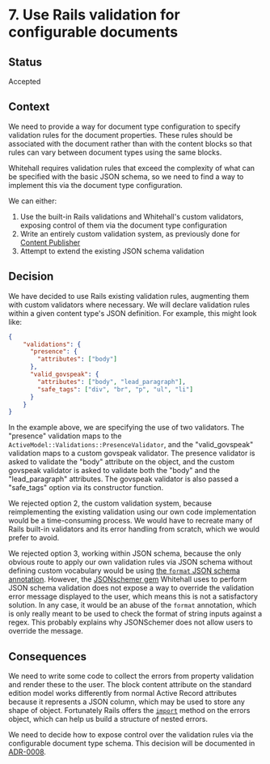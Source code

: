 # 7. Use Rails validation for configurable documents

## Status

Accepted

## Context

We need to provide a way for document type configuration to specify validation rules for the document properties. These rules should be associated with the document rather than with the content blocks so that rules can vary between document types using the same blocks.

Whitehall requires validation rules that exceed the complexity of what can be specified with the basic JSON schema, so we need to find a way to implement this via the document type configuration.

We can either:

1. Use the built-in Rails validations and Whitehall's custom validators, exposing control of them via the document type configuration
2. Write an entirely custom validation system, as previously done for [Content Publisher](https://github.com/alphagov/content-publisher/blob/main/lib/requirements/checker_issues.rb)
3. Attempt to extend the existing JSON schema validation

## Decision

We have decided to use Rails existing validation rules, augmenting them with custom validators where necessary. We will declare validation rules within a given content type's JSON definition. For example, this might look like:

```json
{
    "validations": {
      "presence": {
        "attributes": ["body"]
      },
      "valid_govspeak": {
        "attributes": ["body", "lead_paragraph"],
        "safe_tags": ["div", "br", "p", "ul", "li"]
      }
    }
}
```

In the example above, we are specifying the use of two validators. The "presence" validation maps to the `ActiveModel::Validations::PresenceValidator`, and the "valid_govspeak" validation maps to a custom govspeak validator. The presence validator is asked to validate the "body" attribute on the object, and the custom govspeak validator is asked to validate both the "body" and the "lead_paragraph" attributes. The govspeak validator is also passed a "safe_tags" option via its constructor function.

We rejected option 2, the custom validation system, because reimplementing the existing validation using our own code implementation would be a time-consuming process. We would have to recreate many of Rails built-in validators and its error handling from scratch, which we would prefer to avoid. 

We rejected option 3, working within JSON schema, because the only obvious route to apply our own validation rules via JSON schema without defining custom vocabulary would be using [the `format` JSON schema annotation](https://json-schema.org/draft/2020-12/draft-bhutton-json-schema-validation-00#rfc.section.7). However, the [JSONschemer gem](https://github.com/davishmcclurg/json_schemer) Whitehall uses to perform JSON schema validation does not expose a way to override the validation error message displayed to the user, which means this is not a satisfactory solution. In any case, it would be an abuse of the `format` annotation, which is only really meant to be used to check the format of string inputs against a regex. This probably explains why JSONSchemer does not allow users to override the message.

## Consequences

We need to write some code to collect the errors from property validation and render these to the user. The block content attribute on the standard edition model works differently from normal Active Record attributes because it represents a JSON column, which may be used to store any shape of object. Fortunately Rails offers the [`import`](https://api.rubyonrails.org/classes/ActiveModel/Errors.html#method-i-import) method on the errors object, which can help us build a structure of nested errors.

We need to decide how to expose control over the validation rules via the configurable document type schema. This decision will be documented in [ADR-0008](./0008-drop-json-schema-for-document-configuration.md).
